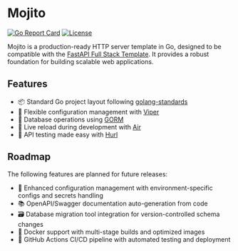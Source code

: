 # Mojito

[![Go Report Card](https://goreportcard.com/badge/github.com/wangfenjin/mojito)](https://goreportcard.com/report/github.com/wangfenjin/mojito)
[![License](https://img.shields.io/github/license/wangfenjin/mojito)](https://github.com/wangfenjin/mojito/blob/main/LICENSE)

Mojito is a production-ready HTTP server template in Go, designed to be compatible with the [FastAPI Full Stack Template](https://github.com/fastapi/full-stack-fastapi-template). It provides a robust foundation for building scalable web applications.

## Features

- 📦 Standard Go project layout following [golang-standards](https://github.com/golang-standards/project-layout)
- 🔧 Flexible configuration management with [Viper](https://github.com/spf13/viper)
- 💾 Database operations using [GORM](https://github.com/go-gorm/gorm)
- 🔄 Live reload during development with [Air](https://github.com/air-verse/air)
- 🧪 API testing made easy with [Hurl](https://github.com/Orange-OpenSource/hurl)

## Roadmap

The following features are planned for future releases:

- 🔧 Enhanced configuration management with environment-specific configs and secrets handling
- 📚 OpenAPI/Swagger documentation auto-generation from code
- 🗃️ Database migration tool integration for version-controlled schema changes
- 🐳 Docker support with multi-stage builds and optimized images
- 🔄 GitHub Actions CI/CD pipeline with automated testing and deployment
